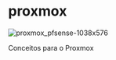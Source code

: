 # proxmox
![proxmox_pfsense-1038x576](https://github.com/fabianosouzaczs/proxmox/assets/47704865/505d7890-fddd-43a2-98f9-6ef4c99532ce)


Conceitos para o Proxmox
